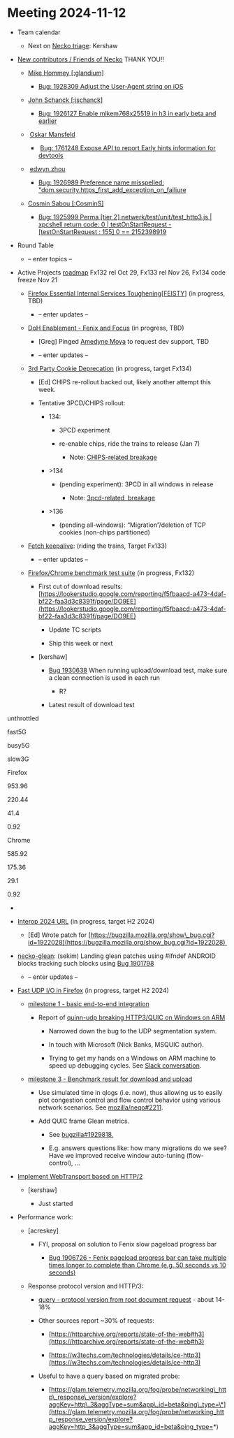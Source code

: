 # Meeting 2024-11-12

-   Team calendar
    

    -   Next on [Necko triage](https://github.com/mozilla-necko/triage-list): Kershaw
    

  

-   [New contributors / Friends of Necko](https://bugzilla.mozilla.org/buglist.cgi?classification=Client%20Software&classification=Developer%20Infrastructure&classification=Components&classification=Server%20Software&classification=Other&v4=smayya%40mozilla.com&o9=equals&n1=1&o10=equals&f1=assigned_to&v3=edgul%40mozilla.com&v7=nobody%40mozilla.org&v9=sekim%40mozilla.com&o4=equals&bug_status=RESOLVED&bug_status=VERIFIED&bug_status=CLOSED&n5=1&n6=1&f2=assigned_to&priority=P1&priority=P2&priority=P3&priority=P4&priority=P5&priority=--&f8=assigned_to&v10=mail%40max-inden.de&f6=assigned_to&resolution=---&resolution=FIXED&resolution=INVALID&resolution=WONTFIX&resolution=INACTIVE&resolution=DUPLICATE&resolution=WORKSFORME&resolution=INCOMPLETE&resolution=SUPPORT&resolution=EXPIRED&resolution=MOVED&f5=assigned_to&bug_type=defect&bug_type=enhancement&bug_type=task&chfieldfrom=2024-09-03&n8=1&n2=1&o7=equals&o3=equals&v2=kershaw%40mozilla.com&product=Core&v8=wptsync%40mozilla.bugs&f10=assigned_to&f9=assigned_to&n10=1&query_format=advanced&v6=rjesup%40jesup.org&v5=acreskey%40mozilla.com&o1=equals&n9=1&o8=equals&list_id=17211902&n7=1&n3=1&o2=equals&f4=assigned_to&component=DOM%3A%20Networking&component=Networking&component=Networking%3A%20Cache&component=Networking%3A%20Cookies&component=Networking%3A%20DNS&component=Networking%3A%20File&component=Networking%3A%20HTTP&component=Networking%3A%20JAR&component=Networking%3A%20Proxy&component=Networking%3A%20WebSockets&f3=assigned_to&f7=assigned_to&chfield=cf_last_resolved&v1=valentin.gosu%40gmail.com&o5=equals&o6=equals&n4=1) THANK YOU!!
    

    -   [Mike Hommey \[:glandium\]](https://bugzilla.mozilla.org/user_profile?user_id=47192)
    

        -   [Bug: 1928309 Adjust the User-Agent string on iOS](https://bugzilla.mozilla.org/show_bug.cgi?id=1928309)
    

    -   [John Schanck \[:jschanck\]](https://bugzilla.mozilla.org/user_profile?user_id=689878)
    

        -   [Bug: 1926127 Enable mlkem768x25519 in h3 in early beta and earlier](https://bugzilla.mozilla.org/show_bug.cgi?id=1926127)
    

    -    [Oskar Mansfeld](https://bugzilla.mozilla.org/user_profile?user_id=761239)
    

        -    [Bug: 1761248 Expose API to report Early hints information for devtools](https://bugzilla.mozilla.org/show_bug.cgi?id=1761248)
    

    -    [edwyn.zhou](https://bugzilla.mozilla.org/user_profile?user_id=761468)
    

        -   [Bug: 1926989 Preference name misspelled: "dom.security.https\_first\_add\_exception\_on\_failiure](https://bugzilla.mozilla.org/show_bug.cgi?id=1926989)
    

    -   [Cosmin Sabou \[:CosminS\]](https://bugzilla.mozilla.org/user_profile?user_id=600699)
    

        -   [Bug: 1925999 Perma \[tier 2\] netwerk/test/unit/test\_http3.js | xpcshell return code: 0 | testOnStartRequest - \[testOnStartRequest : 155\] 0 == 2152398919](https://bugzilla.mozilla.org/show_bug.cgi?id=1925999)
    

  
  

-   Round Table
    

    -   – enter topics –
    

  

-   Active Projects [roadmap](https://mozilla-hub.atlassian.net/jira/plans/71/scenarios/71?vid=300#plan/backlog) Fx132 rel Oct 29, Fx133 rel Nov 26, Fx134 code freeze Nov 21 
    

    -   [Firefox Essential Internal Services Toughening\[FEISTY\]](https://mozilla-hub.atlassian.net/browse/FFXP-2982) (in progress, TBD)
    

        -   – enter updates –  
    

    -   [DoH Enablement - Fenix and Focus](https://mozilla-hub.atlassian.net/browse/FFXP-2634) (in progress, TBD)
    

        -   \[Greg\] Pinged [Amedyne Moya](mailto:amoya@mozilla.com) to request dev support, TBD
    
        -   – enter updates –
    

    -   [3rd Party Cookie Deprecation](https://mozilla-hub.atlassian.net/browse/FFXP-2237) (in progress, target Fx134)
    

        -   \[Ed\] CHIPS re-rollout backed out, likely another attempt this week.
    
        -   Tentative 3PCD/CHIPS rollout:
    

            -   134: 
    

                -   3PCD experiment
    
                -   re-enable chips, ride the trains to release (Jan 7)
    

                    -   Note: [CHIPS-related breakage](https://bugzilla.mozilla.org/show_bug.cgi?id=1923692)
    

            -   \>134
    

                -   (pending experiment): 3PCD in all windows in release
    

                    -   Note: [3pcd-related  breakage](https://bugzilla.mozilla.org/show_bug.cgi?id=1917788)
    

            -   \>136
    

                -   (pending all-windows): “Migration”/deletion of TCP cookies (non-chips partitioned)
    

    -   [Fetch keepalive](https://mozilla-hub.atlassian.net/browse/FFXP-2596): (riding the trains, Target Fx133) 
    

        -   – enter updates – 
    

    -   [Firefox/Chrome benchmark test suite](https://mozilla-hub.atlassian.net/browse/FFXP-2784) (in progress, Fx132)
    

        -   First cut of download results: [https://lookerstudio.google.com/reporting/f5fbaacd-a473-4daf-bf22-faa3d3c8391f/page/DO9EE](https://lookerstudio.google.com/reporting/f5fbaacd-a473-4daf-bf22-faa3d3c8391f/page/DO9EE)
    

            -   Update TC scripts 
    
            -   Ship this week or next 
    

        -   \[kershaw\] 
    

            -   [Bug 1930638](https://bugzilla.mozilla.org/show_bug.cgi?id=1930638) When running upload/download test, make sure a clean connection is used in each run
    

                -   R?
    

            -   Latest result of download test
    

  

unthrottled

fast5G

busy5G

slow3G

Firefox

953.96

220.44

41.4

0.92

Chrome

585.92

175.36

29.1

0.92

-     
    

  

-   [Interop 2024 URL](https://mozilla-hub.atlassian.net/browse/FFXP-2202) (in progress, target H2 2024)
    

    -   \[Ed\] Wrote patch for [https://bugzilla.mozilla.org/show\_bug.cgi?id=1922028](https://bugzilla.mozilla.org/show_bug.cgi?id=1922028) 
    

-   [necko-glean](https://bugzilla.mozilla.org/show_bug.cgi?id=1854569): (sekim) Landing glean patches using #ifndef ANDROID blocks tracking such blocks using [Bug 1901798](https://bugzilla.mozilla.org/show_bug.cgi?id=1901798)  
    

    -   – enter updates –
    

-   [Fast UDP I/O in Firefox](https://mozilla-hub.atlassian.net/browse/FFXP-2862) (in progress, target H2 2024)
    

    -   [milestone 1 - basic end-to-end integration](https://phabricator.services.mozilla.com/D212959)
    

        -   Report of [quinn-udp breaking HTTP3/QUIC on Windows on ARM](https://bugzilla.mozilla.org/show_bug.cgi?id=1916558)
    

            -   Narrowed down the bug to the UDP segmentation system.
    
            -   In touch with Microsoft (Nick Banks, MSQUIC author).
    
            -   Trying to get my hands on a Windows on ARM machine to speed up debugging cycles. See [Slack conversation](https://mozilla.slack.com/archives/C4D9J9KGA/p1731406825893819).
    

    -   [milestone 3 - Benchmark result for download and upload](https://bugzilla.mozilla.org/show_bug.cgi?id=1902066)
    

        -   Use simulated time in qlogs (i.e. now), thus allowing us to easily plot congestion control and flow control behavior using various network scenarios. See [mozilla/neqo#2211](https://github.com/mozilla/neqo/issues/2211).
    
        -   Add QUIC frame Glean metrics.
    

            -   See [bugzilla#1929818.](https://bugzilla.mozilla.org/show_bug.cgi?id=1929818)
    
            -   E.g. answers questions like: how many migrations do we see? Have we improved receive window auto-tuning (flow-control), …
    

-   [Implement WebTransport based on HTTP/2](https://mozilla-hub.atlassian.net/browse/FFXP-2594)
    

    -   \[kershaw\]
    

        -   Just started
    

-   Performance work: 
    

    -   \[acreskey\]
    

        -   FYI, proposal on solution to Fenix slow pageload progress bar
    

            -   [Bug 1906726 - Fenix pageload progress bar can take multiple times longer to complete than Chrome (e.g. 50 seconds vs 10 seconds)](https://bugzilla.mozilla.org/show_bug.cgi?id=1906726#c21)
    

    -   Response protocol version and HTTP/3:
    

        -   [query - protocol version from root document request](https://sql.telemetry.mozilla.org/queries/103690/source?p_channel=release&p_cutoff_value_seconds=60&p_days=30&p_group_by=submission_date&p_metric=time_to_request_start&p_minimum_entries_group=10000&p_product=firefox_desktop#255454) - about 14-18%
    
        -   Other sources report ~30% of requests:
    

            -   [https://httparchive.org/reports/state-of-the-web#h3](https://httparchive.org/reports/state-of-the-web#h3)
    
            -   [https://w3techs.com/technologies/details/ce-http3](https://w3techs.com/technologies/details/ce-http3)
    

        -   Useful to have a query based on migrated probe:
    

            -   [https://glam.telemetry.mozilla.org/fog/probe/networking\_http\_response\_version/explore?aggKey=http\_3&aggType=sum&app\_id=beta&ping\_type=\*](https://glam.telemetry.mozilla.org/fog/probe/networking_http_response_version/explore?aggKey=http_3&aggType=sum&app_id=beta&ping_type=*)